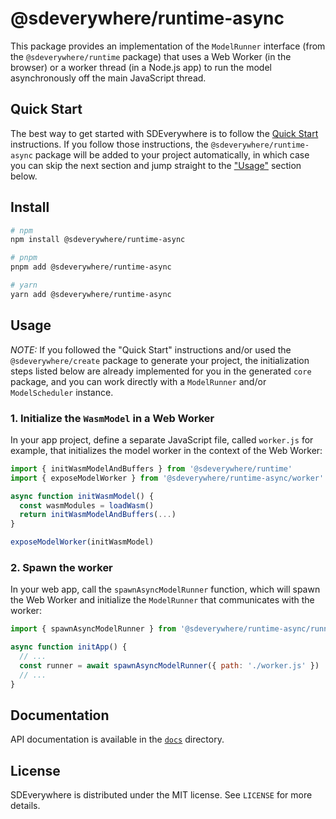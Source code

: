 # @sdeverywhere/runtime-async

This package provides an implementation of the `ModelRunner` interface (from the `@sdeverywhere/runtime` package) that uses a Web Worker (in the browser) or a worker thread (in a Node.js app) to run the model asynchronously off the main JavaScript thread.

## Quick Start

The best way to get started with SDEverywhere is to follow the [Quick Start](https://github.com/climateinteractive/SDEverywhere#quick-start) instructions.
If you follow those instructions, the `@sdeverywhere/runtime-async` package will be added to your project automatically, in which case you can skip the next section and jump straight to the ["Usage"](#usage) section below.

## Install

```sh
# npm
npm install @sdeverywhere/runtime-async

# pnpm
pnpm add @sdeverywhere/runtime-async

# yarn
yarn add @sdeverywhere/runtime-async
```

## Usage

_NOTE:_ If you followed the "Quick Start" instructions and/or used the
`@sdeverywhere/create` package to generate your project, the initialization
steps listed below are already implemented for you in the generated `core` package,
and you can work directly with a `ModelRunner` and/or `ModelScheduler` instance.

### 1. Initialize the `WasmModel` in a Web Worker

In your app project, define a separate JavaScript file, called
`worker.js` for example, that initializes the model worker in the
context of the Web Worker:

```js
import { initWasmModelAndBuffers } from '@sdeverywhere/runtime'
import { exposeModelWorker } from '@sdeverywhere/runtime-async/worker'

async function initWasmModel() {
  const wasmModules = loadWasm()
  return initWasmModelAndBuffers(...)
}

exposeModelWorker(initWasmModel)
```

### 2. Spawn the worker

In your web app, call the `spawnAsyncModelRunner` function, which will
spawn the Web Worker and initialize the `ModelRunner` that communicates
with the worker:

```js
import { spawnAsyncModelRunner } from '@sdeverywhere/runtime-async/runner'

async function initApp() {
  // ...
  const runner = await spawnAsyncModelRunner({ path: './worker.js' })
  // ...
}
```

## Documentation

API documentation is available in the [`docs`](./docs/index.md) directory.

## License

SDEverywhere is distributed under the MIT license. See `LICENSE` for more details.
